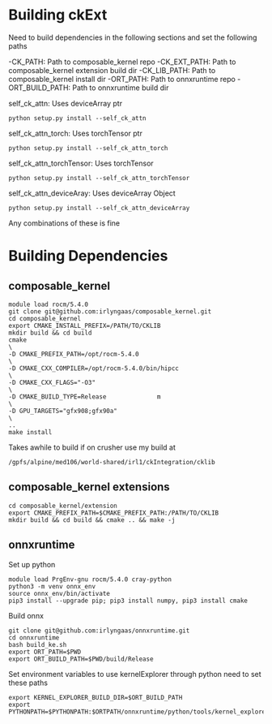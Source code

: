 # Building ckExt
Need to build dependencies in the following sections and set the following paths

-CK_PATH: Path to composable_kernel repo
-CK_EXT_PATH: Path to composable_kernel extension build dir
-CK_LIB_PATH: Path to composable_kernel install dir
-ORT_PATH: Path to onnxruntime repo
-ORT_BUILD_PATH: Path to onnxruntime build dir



self_ck_attn: Uses deviceArray ptr
```
python setup.py install --self_ck_attn
```
self_ck_attn_torch: Uses torchTensor ptr
```
python setup.py install --self_ck_attn_torch
```

self_ck_attn_torchTensor: Uses torchTensor
```
python setup.py install --self_ck_attn_torchTensor
```

self_ck_attn_deviceAray: Uses deviceArray Object
```
python setup.py install --self_ck_attn_deviceArray
```

Any combinations of these is fine


# Building Dependencies
## composable_kernel
```
module load rocm/5.4.0
git clone git@github.com:irlyngaas/composable_kernel.git
cd composable_kernel
export CMAKE_INSTALL_PREFIX=/PATH/TO/CKLIB
mkdir build && cd build
cmake                                                                                             \   
-D CMAKE_PREFIX_PATH=/opt/rocm-5.4.0                                                              \   
-D CMAKE_CXX_COMPILER=/opt/rocm-5.4.0/bin/hipcc                                                   \   
-D CMAKE_CXX_FLAGS="-O3"                                                                          \   
-D CMAKE_BUILD_TYPE=Release              m                                                         \   
-D GPU_TARGETS="gfx908;gfx90a"                                                                    \   
..
make install

```
Takes awhile to build if on crusher use my build at
```
/gpfs/alpine/med106/world-shared/irl1/ckIntegration/cklib
```

## composable_kernel extensions
```
cd composable_kernel/extension
export CMAKE_PREFIX_PATH=$CMAKE_PREFIX_PATH:/PATH/TO/CKLIB
mkdir build && cd build && cmake .. && make -j
```

## onnxruntime
Set up python
```
module load PrgEnv-gnu rocm/5.4.0 cray-python
python3 -m venv onnx_env
source onnx_env/bin/activate
pip3 install --upgrade pip; pip3 install numpy, pip3 install cmake
```
Build onnx
```
git clone git@github.com:irlyngaas/onnxruntime.git
cd onnxruntime
bash build_ke.sh
export ORT_PATH=$PWD
export ORT_BUILD_PATH=$PWD/build/Release
```

Set environment variables to use kernelExplorer through python need to set these paths
```
export KERNEL_EXPLORER_BUILD_DIR=$ORT_BUILD_PATH
export PYTHONPATH=$PYTHONPATH:$ORTPATH/onnxruntime/python/tools/kernel_explorer/kernels
```
